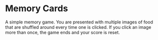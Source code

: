 # Memory Cards

A simple memory game. You are presented with multiple images of food that are shuffled around every time one is clicked. If you click an image more than once, the game ends and your score is reset.


